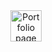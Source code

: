 <div align="center">
<a href="https://creatorportfolio.vercel.app/" target="_blank">
    <img src="https://img.shields.io/static/v1?message=Portfolio%20Page&label=&color=ccc&logoColor=black&labelColor=&style=for-the-badge" height="50" alt="Portfolio page" />
  </a>
</div>
